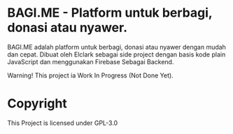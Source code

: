 # BAGI.ME - Platform untuk berbagi, donasi atau nyawer.

BAGI.ME adalah platform untuk berbagi, donasi atau nyawer dengan mudah dan cepat. Dibuat oleh Elclark sebagai side project dengan basis kode plain JavaScript dan menggunakan Firebase Sebagai Backend.

Warning! This project ia Work In Progress (Not Done Yet).


# Copyright

This Project is licensed under GPL-3.0